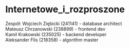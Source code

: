 # Internetowe_i_rozproszone

Zespół:
Wojciech Ziębicki (241141) - database architect  
Mateusz Chrzanowski (238899) - frontend dev  
Kamil Krakowski (235025) - backend developer  
Aleksander Flis (218358) - algorithm master  

